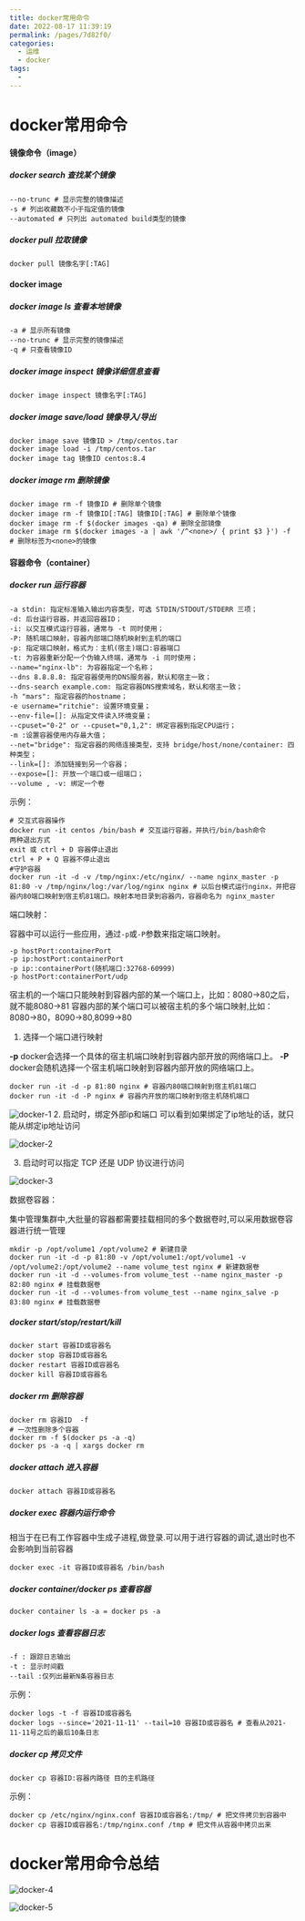 ```yaml
---
title: docker常用命令
date: 2022-08-17 11:39:19
permalink: /pages/7d82f0/
categories:
  - 运维
  - docker
tags:
  - 
---
```

# docker常用命令

#### 镜像命令（image）

##### docker search 查找某个镜像

```shell
--no-trunc # 显示完整的镜像描述
-s # 列出收藏数不小于指定值的镜像
--automated # 只列出 automated build类型的镜像
```

##### docker pull 拉取镜像

```shell
docker pull 镜像名字[:TAG]
```

#### docker image 

##### docker image ls 查看本地镜像

```shell
-a # 显示所有镜像
--no-trunc # 显示完整的镜像描述
-q # 只查看镜像ID
```

##### docker image inspect 镜像详细信息查看

```shell
docker image inspect 镜像名字[:TAG]
```

##### docker image save/load 镜像导入/导出

```shell
docker image save 镜像ID > /tmp/centos.tar
docker image load -i /tmp/centos.tar
docker image tag 镜像ID centos:8.4
```

##### docker image rm 删除镜像

```shell
docker image rm -f 镜像ID # 删除单个镜像
docker image rm -f 镜像ID[:TAG] 镜像ID[:TAG] # 删除单个镜像
docker image rm -f $(docker images -qa) # 删除全部镜像
docker image rm $(docker images -a | awk '/^<none>/ { print $3 }') -f # 删除标签为<none>的镜像
```

#### 容器命令（container）

##### docker run 运行容器

```shell
-a stdin: 指定标准输入输出内容类型，可选 STDIN/STDOUT/STDERR 三项；
-d: 后台运行容器，并返回容器ID；
-i: 以交互模式运行容器，通常与 -t 同时使用；
-P: 随机端口映射，容器内部端口随机映射到主机的端口
-p: 指定端口映射，格式为：主机(宿主)端口:容器端口
-t: 为容器重新分配一个伪输入终端，通常与 -i 同时使用；
--name="nginx-lb": 为容器指定一个名称；
--dns 8.8.8.8: 指定容器使用的DNS服务器，默认和宿主一致；
--dns-search example.com: 指定容器DNS搜索域名，默认和宿主一致；
-h "mars": 指定容器的hostname；
-e username="ritchie": 设置环境变量；
--env-file=[]: 从指定文件读入环境变量；
--cpuset="0-2" or --cpuset="0,1,2": 绑定容器到指定CPU运行；
-m :设置容器使用内存最大值；
--net="bridge": 指定容器的网络连接类型，支持 bridge/host/none/container: 四种类型；
--link=[]: 添加链接到另一个容器；
--expose=[]: 开放一个端口或一组端口；
--volume , -v: 绑定一个卷
```

示例：

```shell
# 交互式容器操作
docker run -it centos /bin/bash # 交互运行容器，并执行/bin/bash命令
两种退出方式
exit 或 ctrl + D 容器停止退出
ctrl + P + Q 容器不停止退出
#守护容器
docker run -it -d -v /tmp/nginx:/etc/nginx/ --name nginx_master -p 81:80 -v /tmp/nginx/log:/var/log/nginx nginx # 以后台模式运行nginx，并把容器内80端口映射到宿主机81端口。映射本地目录到容器内，容器命名为 nginx_master
```
端口映射：

容器中可以运行一些应用，通过`-p`或`-P`参数来指定端口映射。
```shell
-p hostPort:containerPort
-p ip:hostPort:containerPort 
-p ip::containerPort(随机端口:32768-60999)
-p hostPort:containerPort/udp
```

宿主机的一个端口只能映射到容器内部的某一个端口上，比如：8080->80之后，就不能8080->81
容器内部的某个端口可以被宿主机的多个端口映射,比如：8080->80，8090->80,8099->80

1. 选择一个端口进行映射

**-p**  docker会选择一个具体的宿主机端口映射到容器内部开放的网络端口上。
**-P**  docker会随机选择一个宿主机端口映射到容器内部开放的网络端口上。

```shell
docker run -it -d -p 81:80 nginx # 容器内80端口映射到宿主机81端口
docker run -it -d -P nginx # 容器内开放的端口映射到宿主机随机端口
```
![docker-1](https://lgx_248920070.gitee.io/lgxblog/img/202208171137534.png)
2. 启动时，绑定外部ip和端口
可以看到如果绑定了ip地址的话，就只能从绑定ip地址访问

![docker-2](https://lgx_248920070.gitee.io/lgxblog/img/202208171137802.png)

3. 启动时可以指定 TCP 还是 UDP 协议进行访问


![docker-3](https://lgx_248920070.gitee.io/lgxblog/img/202208171138114.png)

数据卷容器：

集中管理集群中,大批量的容器都需要挂载相同的多个数据卷时,可以采用数据卷容器进行统一管理

```shell
mkdir -p /opt/volume1 /opt/volume2 # 新建目录
docker run -it -d -p 81:80 -v /opt/volume1:/opt/volume1 -v /opt/volume2:/opt/volume2 --name volume_test nginx # 新建数据卷
docker run -it -d --volumes-from volume_test --name nginx_master -p 82:80 nginx # 挂载数据卷
docker run -it -d --volumes-from volume_test --name nginx_salve -p 83:80 nginx # 挂载数据卷
```



##### docker start/stop/restart/kill

```shell
docker start 容器ID或容器名
docker stop 容器ID或容器名
docker restart 容器ID或容器名
docker kill 容器ID或容器名
```

##### docker rm 删除容器

```shell
docker rm 容器ID  -f
# 一次性删除多个容器
docker rm -f $(docker ps -a -q)
docker ps -a -q | xargs docker rm
```

##### docker attach 进入容器

```shell
docker attach 容器ID或容器名
```

##### docker exec 容器内运行命令

相当于在已有工作容器中生成子进程,做登录.可以用于进行容器的调试,退出时也不会影响到当前容器

```shell
docker exec -it 容器ID或容器名 /bin/bash
```

##### docker container/docker ps 查看容器

```shell
docker container ls -a = docker ps -a
```

##### docker logs 查看容器日志

```shell
-f : 跟踪日志输出
-t : 显示时间戳
--tail :仅列出最新N条容器日志
```

示例：

```shell
docker logs -t -f 容器ID或容器名
docker logs --since='2021-11-11' --tail=10 容器ID或容器名 # 查看从2021-11-11号之后的最后10条日志
```
##### docker cp 拷贝文件

```shell
docker cp 容器ID:容器内路径 目的主机路径
```

示例：

```shell
docker cp /etc/nginx/nginx.conf 容器ID或容器名:/tmp/ # 把文件拷贝到容器中
docker cp 容器ID或容器名:/tmp/nginx.conf /tmp # 把文件从容器中拷贝出来
```



# docker常用命令总结

![docker-4](https://lgx_248920070.gitee.io/lgxblog/img/202208171137728.png)


![docker-5](https://lgx_248920070.gitee.io/lgxblog/img/202208171137340.png)

